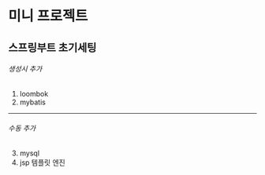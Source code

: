 # 미니 프로젝트

## 스프링부트 초기세팅
###### 생성시 추가
1. loombok
2. mybatis
---

###### 수동 추가
3. mysql
4. jsp 템플릿 엔진


